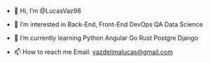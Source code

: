 - 👋 Hi, I’m @LucasVaz98
- 👀 I’m interested in
      Back-End, Front-End
      DevOps
      QA
      Data Science

- 🌱 I’m currently learning 
      Python
      Angular
      Go
      Rust
      Postgre
      Django

- 📫 How to reach me
      Email: vazdelimalucas@gmail.com
